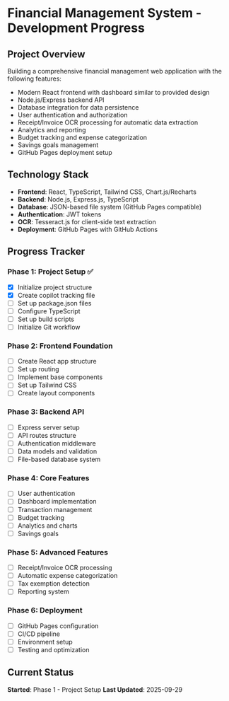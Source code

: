 # Financial Management System - Development Progress

## Project Overview
Building a comprehensive financial management web application with the following features:
- Modern React frontend with dashboard similar to provided design
- Node.js/Express backend API
- Database integration for data persistence
- User authentication and authorization
- Receipt/Invoice OCR processing for automatic data extraction
- Analytics and reporting
- Budget tracking and expense categorization
- Savings goals management
- GitHub Pages deployment setup

## Technology Stack
- **Frontend**: React, TypeScript, Tailwind CSS, Chart.js/Recharts
- **Backend**: Node.js, Express.js, TypeScript
- **Database**: JSON-based file system (GitHub Pages compatible)
- **Authentication**: JWT tokens
- **OCR**: Tesseract.js for client-side text extraction
- **Deployment**: GitHub Pages with GitHub Actions

## Progress Tracker

### Phase 1: Project Setup ✅
- [x] Initialize project structure
- [x] Create copilot tracking file
- [ ] Set up package.json files
- [ ] Configure TypeScript
- [ ] Set up build scripts
- [ ] Initialize Git workflow

### Phase 2: Frontend Foundation
- [ ] Create React app structure
- [ ] Set up routing
- [ ] Implement base components
- [ ] Set up Tailwind CSS
- [ ] Create layout components

### Phase 3: Backend API
- [ ] Express server setup
- [ ] API routes structure
- [ ] Authentication middleware
- [ ] Data models and validation
- [ ] File-based database system

### Phase 4: Core Features
- [ ] User authentication
- [ ] Dashboard implementation
- [ ] Transaction management
- [ ] Budget tracking
- [ ] Analytics and charts
- [ ] Savings goals

### Phase 5: Advanced Features
- [ ] Receipt/Invoice OCR processing
- [ ] Automatic expense categorization
- [ ] Tax exemption detection
- [ ] Reporting system

### Phase 6: Deployment
- [ ] GitHub Pages configuration
- [ ] CI/CD pipeline
- [ ] Environment setup
- [ ] Testing and optimization

## Current Status
**Started**: Phase 1 - Project Setup
**Last Updated**: 2025-09-29